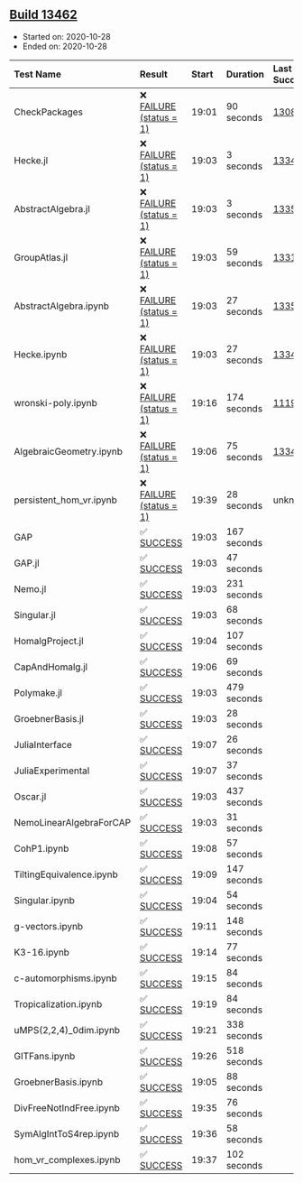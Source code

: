## [Build 13462](https://oscarci.mathematik.uni-kl.de/job/oscar/13462/)

* Started on: 2020-10-28
* Ended on: 2020-10-28

| Test Name    | Result | Start | Duration | Last Success | First Failure |
|:-------------|:-------|:------|:---------|:-------------|:--------------|
| CheckPackages | ❌ [FAILURE (status = 1)](https://oscarci.mathematik.uni-kl.de/job/oscar/13462/artifact/logs/build-13462/CheckPackages.log) | 19:01 | 90 seconds | [13085](https://oscarci.mathematik.uni-kl.de/job/oscar/13085/) | [13086](https://oscarci.mathematik.uni-kl.de/job/oscar/13086/) |
| Hecke.jl | ❌ [FAILURE (status = 1)](https://oscarci.mathematik.uni-kl.de/job/oscar/13462/artifact/logs/build-13462/Hecke.jl.log) | 19:03 | 3 seconds | [13341](https://oscarci.mathematik.uni-kl.de/job/oscar/13341/) | [13342](https://oscarci.mathematik.uni-kl.de/job/oscar/13342/) |
| AbstractAlgebra.jl | ❌ [FAILURE (status = 1)](https://oscarci.mathematik.uni-kl.de/job/oscar/13462/artifact/logs/build-13462/AbstractAlgebra.jl.log) | 19:03 | 3 seconds | [13355](https://oscarci.mathematik.uni-kl.de/job/oscar/13355/) | [13356](https://oscarci.mathematik.uni-kl.de/job/oscar/13356/) |
| GroupAtlas.jl | ❌ [FAILURE (status = 1)](https://oscarci.mathematik.uni-kl.de/job/oscar/13462/artifact/logs/build-13462/GroupAtlas.jl.log) | 19:03 | 59 seconds | [13311](https://oscarci.mathematik.uni-kl.de/job/oscar/13311/) | [13312](https://oscarci.mathematik.uni-kl.de/job/oscar/13312/) |
| AbstractAlgebra.ipynb | ❌ [FAILURE (status = 1)](https://oscarci.mathematik.uni-kl.de/job/oscar/13462/artifact/logs/build-13462/AbstractAlgebra.ipynb.log) | 19:03 | 27 seconds | [13355](https://oscarci.mathematik.uni-kl.de/job/oscar/13355/) | [13356](https://oscarci.mathematik.uni-kl.de/job/oscar/13356/) |
| Hecke.ipynb | ❌ [FAILURE (status = 1)](https://oscarci.mathematik.uni-kl.de/job/oscar/13462/artifact/logs/build-13462/Hecke.ipynb.log) | 19:03 | 27 seconds | [13341](https://oscarci.mathematik.uni-kl.de/job/oscar/13341/) | [13342](https://oscarci.mathematik.uni-kl.de/job/oscar/13342/) |
| wronski-poly.ipynb | ❌ [FAILURE (status = 1)](https://oscarci.mathematik.uni-kl.de/job/oscar/13462/artifact/logs/build-13462/wronski-poly.ipynb.log) | 19:16 | 174 seconds | [11192](https://oscarci.mathematik.uni-kl.de/job/oscar/11192/) | [11193](https://oscarci.mathematik.uni-kl.de/job/oscar/11193/) |
| AlgebraicGeometry.ipynb | ❌ [FAILURE (status = 1)](https://oscarci.mathematik.uni-kl.de/job/oscar/13462/artifact/logs/build-13462/AlgebraicGeometry.ipynb.log) | 19:06 | 75 seconds | [13341](https://oscarci.mathematik.uni-kl.de/job/oscar/13341/) | [13342](https://oscarci.mathematik.uni-kl.de/job/oscar/13342/) |
| persistent_hom_vr.ipynb | ❌ [FAILURE (status = 1)](https://oscarci.mathematik.uni-kl.de/job/oscar/13462/artifact/logs/build-13462/persistent_hom_vr.ipynb.log) | 19:39 | 28 seconds | unknown | unknown |
| GAP | ✅ [SUCCESS](https://oscarci.mathematik.uni-kl.de/job/oscar/13462/artifact/logs/build-13462/GAP.log) | 19:03 | 167 seconds |  |  |
| GAP.jl | ✅ [SUCCESS](https://oscarci.mathematik.uni-kl.de/job/oscar/13462/artifact/logs/build-13462/GAP.jl.log) | 19:03 | 47 seconds |  |  |
| Nemo.jl | ✅ [SUCCESS](https://oscarci.mathematik.uni-kl.de/job/oscar/13462/artifact/logs/build-13462/Nemo.jl.log) | 19:03 | 231 seconds |  |  |
| Singular.jl | ✅ [SUCCESS](https://oscarci.mathematik.uni-kl.de/job/oscar/13462/artifact/logs/build-13462/Singular.jl.log) | 19:03 | 68 seconds |  |  |
| HomalgProject.jl | ✅ [SUCCESS](https://oscarci.mathematik.uni-kl.de/job/oscar/13462/artifact/logs/build-13462/HomalgProject.jl.log) | 19:04 | 107 seconds |  |  |
| CapAndHomalg.jl | ✅ [SUCCESS](https://oscarci.mathematik.uni-kl.de/job/oscar/13462/artifact/logs/build-13462/CapAndHomalg.jl.log) | 19:06 | 69 seconds |  |  |
| Polymake.jl | ✅ [SUCCESS](https://oscarci.mathematik.uni-kl.de/job/oscar/13462/artifact/logs/build-13462/Polymake.jl.log) | 19:03 | 479 seconds |  |  |
| GroebnerBasis.jl | ✅ [SUCCESS](https://oscarci.mathematik.uni-kl.de/job/oscar/13462/artifact/logs/build-13462/GroebnerBasis.jl.log) | 19:03 | 28 seconds |  |  |
| JuliaInterface | ✅ [SUCCESS](https://oscarci.mathematik.uni-kl.de/job/oscar/13462/artifact/logs/build-13462/JuliaInterface.log) | 19:07 | 26 seconds |  |  |
| JuliaExperimental | ✅ [SUCCESS](https://oscarci.mathematik.uni-kl.de/job/oscar/13462/artifact/logs/build-13462/JuliaExperimental.log) | 19:07 | 37 seconds |  |  |
| Oscar.jl | ✅ [SUCCESS](https://oscarci.mathematik.uni-kl.de/job/oscar/13462/artifact/logs/build-13462/Oscar.jl.log) | 19:03 | 437 seconds |  |  |
| NemoLinearAlgebraForCAP | ✅ [SUCCESS](https://oscarci.mathematik.uni-kl.de/job/oscar/13462/artifact/logs/build-13462/NemoLinearAlgebraForCAP.log) | 19:03 | 31 seconds |  |  |
| CohP1.ipynb | ✅ [SUCCESS](https://oscarci.mathematik.uni-kl.de/job/oscar/13462/artifact/logs/build-13462/CohP1.ipynb.log) | 19:08 | 57 seconds |  |  |
| TiltingEquivalence.ipynb | ✅ [SUCCESS](https://oscarci.mathematik.uni-kl.de/job/oscar/13462/artifact/logs/build-13462/TiltingEquivalence.ipynb.log) | 19:09 | 147 seconds |  |  |
| Singular.ipynb | ✅ [SUCCESS](https://oscarci.mathematik.uni-kl.de/job/oscar/13462/artifact/logs/build-13462/Singular.ipynb.log) | 19:04 | 54 seconds |  |  |
| g-vectors.ipynb | ✅ [SUCCESS](https://oscarci.mathematik.uni-kl.de/job/oscar/13462/artifact/logs/build-13462/g-vectors.ipynb.log) | 19:11 | 148 seconds |  |  |
| K3-16.ipynb | ✅ [SUCCESS](https://oscarci.mathematik.uni-kl.de/job/oscar/13462/artifact/logs/build-13462/K3-16.ipynb.log) | 19:14 | 77 seconds |  |  |
| c-automorphisms.ipynb | ✅ [SUCCESS](https://oscarci.mathematik.uni-kl.de/job/oscar/13462/artifact/logs/build-13462/c-automorphisms.ipynb.log) | 19:15 | 84 seconds |  |  |
| Tropicalization.ipynb | ✅ [SUCCESS](https://oscarci.mathematik.uni-kl.de/job/oscar/13462/artifact/logs/build-13462/Tropicalization.ipynb.log) | 19:19 | 84 seconds |  |  |
| uMPS(2,2,4)_0dim.ipynb | ✅ [SUCCESS](https://oscarci.mathematik.uni-kl.de/job/oscar/13462/artifact/logs/build-13462/uMPS-2-2-4-_0dim.ipynb.log) | 19:21 | 338 seconds |  |  |
| GITFans.ipynb | ✅ [SUCCESS](https://oscarci.mathematik.uni-kl.de/job/oscar/13462/artifact/logs/build-13462/GITFans.ipynb.log) | 19:26 | 518 seconds |  |  |
| GroebnerBasis.ipynb | ✅ [SUCCESS](https://oscarci.mathematik.uni-kl.de/job/oscar/13462/artifact/logs/build-13462/GroebnerBasis.ipynb.log) | 19:05 | 88 seconds |  |  |
| DivFreeNotIndFree.ipynb | ✅ [SUCCESS](https://oscarci.mathematik.uni-kl.de/job/oscar/13462/artifact/logs/build-13462/DivFreeNotIndFree.ipynb.log) | 19:35 | 76 seconds |  |  |
| SymAlgIntToS4rep.ipynb | ✅ [SUCCESS](https://oscarci.mathematik.uni-kl.de/job/oscar/13462/artifact/logs/build-13462/SymAlgIntToS4rep.ipynb.log) | 19:36 | 58 seconds |  |  |
| hom_vr_complexes.ipynb | ✅ [SUCCESS](https://oscarci.mathematik.uni-kl.de/job/oscar/13462/artifact/logs/build-13462/hom_vr_complexes.ipynb.log) | 19:37 | 102 seconds |  |  |
